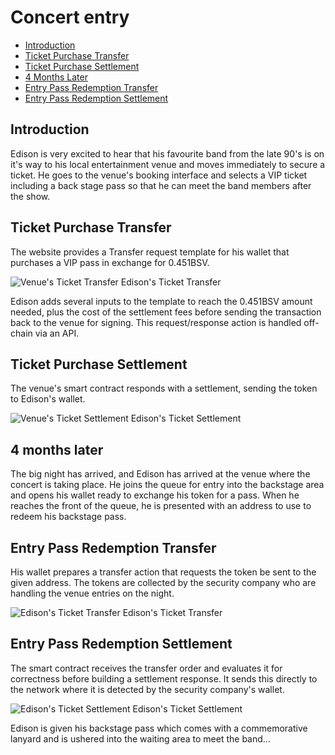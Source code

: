# Concert entry

- [Introduction](#introduction)
- [Ticket Purchase Transfer](#ticket-purchase-transfer)
- [Ticket Purchase Settlement](#ticket-purchase-settlement)
- [4 Months Later](#4-months-later)
- [Entry Pass Redemption Transfer](#entry-redemption-transfer)
- [Entry Pass Redemption Settlement](#entry-redemption-settlement)

<a name="introduction"></a>

## Introduction

Edison is very excited to hear that his favourite band from the late 90's is on it's way to his local entertainment venue and moves immediately to secure a ticket. He goes to the venue's booking interface and selects a VIP ticket including a back stage pass so that he can meet the band members after the show.

<a name="ticket-purchase-transfer"></a>

## Ticket Purchase Transfer

The website provides a Transfer request template for his wallet that purchases a VIP pass in exchange for 0.451BSV.

![Venue's Ticket Transfer](https://raw.githubusercontent.com/tokenized/docs/master/images/concert-venue-edison-transfer.svg?sanitize=true)
<span name="image-label">Edison's Ticket Transfer</span>

Edison adds several inputs to the template to reach the 0.451BSV amount needed, plus the cost of the settlement fees before sending the transaction back to the venue for signing. This request/response action is handled off-chain via an API.

<a name="ticket-purchase-settlement"></a>

## Ticket Purchase Settlement

The venue's smart contract responds with a settlement, sending the token to Edison's wallet.

![Venue's Ticket Settlement](https://raw.githubusercontent.com/tokenized/docs/master/images/concert-venue-edison-settlement.svg?sanitize=true)
<span name="image-label">Edison's Ticket Settlement</span>

<a name="4-months-later"></a>

## 4 months later

The big night has arrived, and Edison has arrived at the venue where the concert is taking place. He joins the queue for entry into the backstage area and opens his wallet ready to exchange his token for a pass.
When he reaches the front of the queue, he is presented with an address to use to redeem his backstage pass.

<a name="entry-redemption-transfer"></a>

## Entry Pass Redemption Transfer

His wallet prepares a transfer action that requests the token be sent to the given address. The tokens are collected by the security company who are handling the venue entries on the night.

![Edison's Ticket Transfer](https://raw.githubusercontent.com/tokenized/docs/master/images/edison-ticket-transfer.svg?sanitize=true)
<span name="image-label">Edison's Ticket Transfer</span>

<a name="entry-redemption-settlement"></a>

## Entry Pass Redemption Settlement

The smart contract receives the transfer order and evaluates it for correctness before building a settlement response. It sends this directly to the network where it is detected by the security company's wallet.

![Edison's Ticket Settlement](https://raw.githubusercontent.com/tokenized/docs/master/images/edison-ticket-settlement.svg?sanitize=true)
<span name="image-label">Edison's Ticket Settlement</span>

Edison is given his backstage pass which comes with a commemorative lanyard and is ushered into the waiting area to meet the band...
